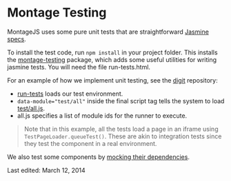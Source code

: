 Montage Testing
===============================

MontageJS uses some pure unit tests that are straightforward [Jasmine specs][1].

 To install the test code, run `npm install` in your project folder. This installs
 the [montage-testing][2] package, which adds some useful utilities for writing
 jasmine tests. You will need the file run-tests.html.

 For an example of how we implement unit testing, see the [digit][3] repository:

 * [run-tests][4] loads our test environment.
 * `data-module="test/all"` inside the final script tag tells the system to load [test/all.js][5].
 * all.js specifies a list of module ids for the runner to execute.

 >Note that in this example, all the tests load a page in an iframe using
 `TestPageLoader.queueTest()`. These are akin to integration tests since they test
 the component in a real environment.

 We also test some components by [mocking their dependencies][6].


 [1]: https://github.com/montagejs/montage/blob/master/test/core/super-spec.js        "Jasmine specs"
 [2]: https://github.com/montagejs/montage-testing        "montage-testing"
 [3]: https://github.com/montagejs/digit        "digit"
 [4]: https://github.com/montagejs/digit/blob/master/run-tests.html        "run-tests"
 [5]: https://github.com/montagejs/digit/tree/master/test        "test/all.js"
 [6]: https://github.com/montagejs/montage/blob/master/test/base/abstract-button-spec.js        "mocking their dependencies"

 Last edited: March 12, 2014
